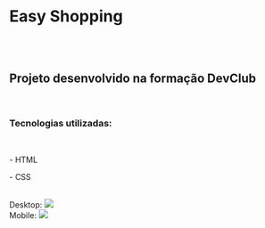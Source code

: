 <h1>Easy Shopping</h1>
<br>
<br>
<h2>Projeto desenvolvido na formação DevClub</h2>
<br>
<h3>Tecnologias utilizadas:</h3>
<br>
  <p>- HTML</p>
  <p>- CSS</p>
<br> 
Desktop: <img src="https://github.com/Luiz-Romano/easy-shopping/blob/main/assets/desktop.png?raw=true" />
<br>
Mobile: <img src="https://github.com/Luiz-Romano/easy-shopping/blob/main/assets/mobile.png?raw=true" />
